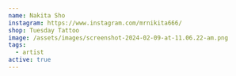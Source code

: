 ```yaml
---
name: Nakita Sho
instagram: https://www.instagram.com/mrnikita666/
shop: Tuesday Tattoo
image: /assets/images/screenshot-2024-02-09-at-11.06.22-am.png
tags:
  - artist
active: true
---
```

